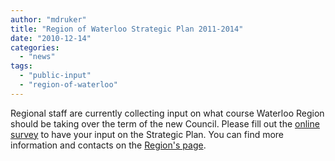 ```yaml
---
author: "mdruker"
title: "Region of Waterloo Strategic Plan 2011-2014"
date: "2010-12-14"
categories: 
  - "news"
tags: 
  - "public-input"
  - "region-of-waterloo"
---
```


Regional staff are currently collecting input on what course Waterloo Region should be taking over the term of the new Council. Please fill out the [online survey](https://www.zoomerang.com/Survey/WEB22BJGZLML2D) to have your input on the Strategic Plan. You can find more information and contacts on the [Region's page](https://www.region.waterloo.on.ca/strategicfocus/publicinput.html).
